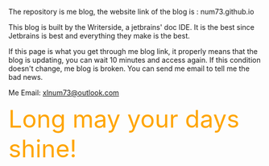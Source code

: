 The repository is me blog, the website link of the blog is : num73.github.io

This blog is built by the Writerside, a jetbrains' doc IDE. It is the best since Jetbrains is best and everything they make is the best.

If this page is what you get through me blog link, it properly means that the blog is updating, you can wait 10 minutes and access again. If this condition doesn't change, me blog is broken. You can send me email to tell me the bad news.

Me Email: xlnum73@outlook.com

<font color = "orange" size = "9">Long may your days shine!</font>